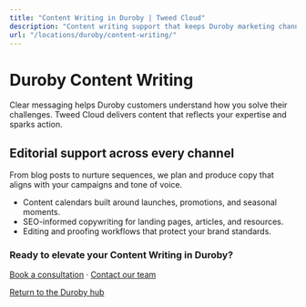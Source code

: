 ```yaml
---
title: "Content Writing in Duroby | Tweed Cloud"
description: "Content writing support that keeps Duroby marketing channels fresh."
url: "/locations/duroby/content-writing/"
---
```


# Duroby Content Writing

Clear messaging helps Duroby customers understand how you solve their challenges. Tweed Cloud delivers content that reflects your expertise and sparks action.

## Editorial support across every channel

From blog posts to nurture sequences, we plan and produce copy that aligns with your campaigns and tone of voice.

- Content calendars built around launches, promotions, and seasonal moments.
- SEO-informed copywriting for landing pages, articles, and resources.
- Editing and proofing workflows that protect your brand standards.

### Ready to elevate your Content Writing in Duroby?

[Book a consultation](/consultation/) · [Contact our team](/contact/)

[Return to the Duroby hub](/locations/duroby/)
